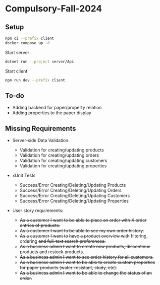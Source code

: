 # Compulsory-Fall-2024
## Setup

```sh
npm ci --prefix client
docker compose up -d
```

Start server

```sh
dotnet run --project server/Api
```

Start client

```sh
npm run dev --prefix client
```

## To-do
- Adding backend for paper/property relation
- Adding properties to the paper display

## Missing Requirements
- Server-side Data Validation
    - Validation for creating/updating products
    - Validation for creating/updating orders
    - Validation for creating/updating customers
    - Validation for creating/updating properties
      
- xUnit Tests
    - Success/Error Creating/Deleting/Updating Products
    - Success/Error Creating/Deleting/Updating Orders
    - Success/Error Creating/Deleting/Updating Customers
    - Success/Error Creating/Deleting/Updating Properties

- User story requirements:
    - ~~As a customer I want to be able to place an order with X order entries of products.~~
    - ~~As a customer I want to be able to see my own order history.~~
    - ~~As a customer I want to have a product overview with~~ filtering, ordering ~~and full-text search preferences.~~
    - ~~As a business admin I want to create new products, discontinue products and restock products.~~
    - ~~As a business admin I want to see order history for all customers.~~
    - ~~As a business admin I want to be able to create custom properties for paper products (water-resistant, study, etc).~~
    - ~~As a business admin I want to be able to change the status of an order.~~
